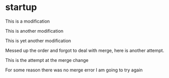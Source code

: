 # startup

This is a modification

This is another modification

This is yet another modification

Messed up the order and forgot to deal with merge, here is another attempt.

This is the attempt at the merge change

For some reason there was no merge error I am going to try again

